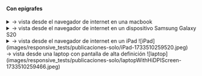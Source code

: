 
#### Con epígrafes
<details>
<summary> → vista desde el navegador de internet en una macbook</summary>
![macbook](images/responsive_tests/publicaciones-solo/MacBook%20Pro-1733510259469.jpeg)
</details>
<details>
<summary> → vista desde el navegador de internet en un dispositivo Samsung Galaxy S20</summary>
![Samsung](images/responsive_tests/publicaciones-solo/Samsung%20Galaxy%20S20%20Ultra-1733510259470.jpeg)
</details>
<details>
<summary> → vista desde el navegador de internet en un iPad
![iPad](images/responsive_tests/publicaciones-solo/iPad-1733510259520.jpeg)
</details>
 → vista desde una laptop con pantalla de alta definición
 ![laptop](images/responsive_tests/publicaciones-solo/laptopWithHiDPIScreen-1733510259466.jpeg)
</details>
